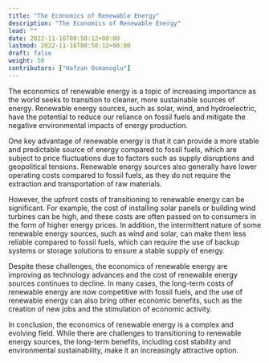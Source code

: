 ```yaml
---
title: "The Economics of Renewable Energy"
description: "The Economics of Renewable Energy"
lead: ""
date: 2022-11-16T08:50:12+00:00
lastmod: 2022-11-16T08:50:12+00:00
draft: false
weight: 50
contributors: ["Hafzan Osmanoglu"]
---
```


The economics of renewable energy is a topic of increasing importance as the world seeks to transition to cleaner, more sustainable sources of energy. Renewable energy sources, such as solar, wind, and hydroelectric, have the potential to reduce our reliance on fossil fuels and mitigate the negative environmental impacts of energy production.

One key advantage of renewable energy is that it can provide a more stable and predictable source of energy compared to fossil fuels, which are subject to price fluctuations due to factors such as supply disruptions and geopolitical tensions. Renewable energy sources also generally have lower operating costs compared to fossil fuels, as they do not require the extraction and transportation of raw materials.

However, the upfront costs of transitioning to renewable energy can be significant. For example, the cost of installing solar panels or building wind turbines can be high, and these costs are often passed on to consumers in the form of higher energy prices. In addition, the intermittent nature of some renewable energy sources, such as wind and solar, can make them less reliable compared to fossil fuels, which can require the use of backup systems or storage solutions to ensure a stable supply of energy.

Despite these challenges, the economics of renewable energy are improving as technology advances and the cost of renewable energy sources continues to decline. In many cases, the long-term costs of renewable energy are now competitive with fossil fuels, and the use of renewable energy can also bring other economic benefits, such as the creation of new jobs and the stimulation of economic activity.

In conclusion, the economics of renewable energy is a complex and evolving field. While there are challenges to transitioning to renewable energy sources, the long-term benefits, including cost stability and environmental sustainability, make it an increasingly attractive option.
